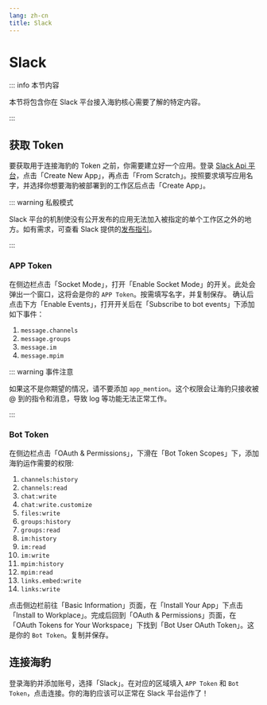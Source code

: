 ```yaml
---
lang: zh-cn
title: Slack
---
```


# Slack
::: info 本节内容

本节将包含你在 Slack 平台接入海豹核心需要了解的特定内容。

:::

## 获取 Token

要获取用于连接海豹的 Token 之前，你需要建立好一个应用。登录 [Slack Api 平台](https://api.slack.com/apps)，点击「Create New App」，再点击「From Scratch」。按照要求填写应用名字，并选择你想要海豹被部署到的工作区后点击「Create App」。

::: warning 私骰模式

Slack 平台的机制使没有公开发布的应用无法加入被指定的单个工作区之外的地方。如有需求，可查看 Slack 提供的[发布指引](https://api.slack.com/authentication/oauth-v2)。

:::

### APP Token

在侧边栏点击「Socket Mode」，打开「Enable Socket Mode」的开关。此处会弹出一个窗口，这将会是你的 `APP Token`。按需填写名字，并复制保存。
确认后点击下方「Enable Events」，打开开关后在「Subscribe to bot events」下添加如下事件：

1. `message.channels`
1. `message.groups`
1. `message.im`
1. `message.mpim`

::: warning 事件注意

如果这不是你期望的情况，请不要添加 `app_mention`。这个权限会让海豹只接收被 @ 到的指令和消息，导致 log 等功能无法正常工作。

:::

### Bot Token
在侧边栏点击「OAuth & Permissions」，下滑在「Bot Token Scopes」下，添加海豹运作需要的权限:

1. `channels:history`
1. `channels:read`
1. `chat:write`
1. `chat:write.customize`
1. `files:write`
1. `groups:history`
1. `groups:read`
1. `im:history`
1. `im:read`
1. `im:write`
1. `mpim:history`
1. `mpim:read`
1. `links.embed:write`
1. `links:write`

点击侧边栏前往「Basic Information」页面，在「Install Your App」下点击「Install to Workplace」。完成后回到「OAuth & Permissions」页面，在「OAuth Tokens for Your Workspace」下找到「Bot User OAuth Token」。这是你的 `Bot Token`。复制并保存。

## 连接海豹

登录海豹并添加账号，选择「Slack」。在对应的区域填入 `APP Token` 和 `Bot Token`，点击连接。你的海豹应该可以正常在 Slack 平台运作了！
